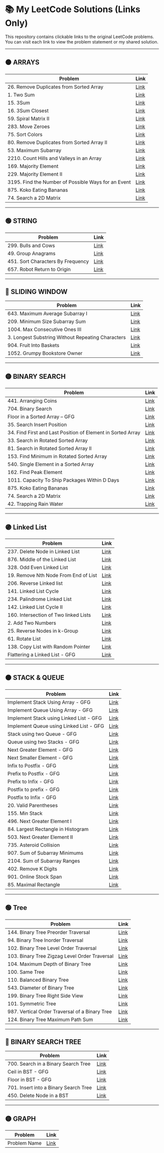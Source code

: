 # 📚 My LeetCode Solutions (Links Only)

This repository contains clickable links to the original LeetCode problems.  
You can visit each link to view the problem statement or my shared solution.

---

## 🟠 ARRAYS

| Problem | Link |
|---------|------|
| 26. Remove Duplicates from Sorted Array | [Link](https://leetcode.com/problems/remove-duplicates-from-sorted-array/submissions/1747346104) |
| 1. Two Sum | [Link](https://leetcode.com/problems/two-sum/submissions/1767993118) |
| 15. 3Sum | [Link](https://leetcode.com/problems/3sum/submissions/1747908990) |
| 16. 3Sum Closest | [Link](https://leetcode.com/problems/3sum-closest/submissions/1747959007) |
| 59. Spiral Matrix II | [Link](https://leetcode.com/problems/spiral-matrix-ii/submissions/1748010349) |
| 283. Move Zeroes | [Link](https://leetcode.com/problems/move-zeroes/submissions/1749874595) |
| 75. Sort Colors | [Link](https://leetcode.com/problems/sort-colors/submissions/1749893209) |
| 80. Remove Duplicates from Sorted Array II | [Link](https://leetcode.com/problems/remove-duplicates-from-sorted-array-ii/submissions/1749978944) |
| 53. Maximum Subarray | [Link](https://leetcode.com/problems/maximum-subarray/submissions/1644305630) |
| 2210. Count Hills and Valleys in an Array | [Link](https://leetcode.com/problems/count-hills-and-valleys-in-an-array/submissions/1754287134) |
| 169. Majority Element | [Link](https://leetcode.com/problems/majority-element/submissions/1652905240) |
| 229. Majority Element II | [Link](https://leetcode.com/problems/majority-element-ii/submissions/1754345215) |
| 3195. Find the Number of Possible Ways for an Event | [Link](https://leetcode.com/problems/find-the-minimum-area-to-cover-all-ones-i/submissions/1747853804) |
| 875. Koko Eating Bananas | [Link](https://leetcode.com/problems/koko-eating-bananas/submissions/1779943222) |
| 74. Search a 2D Matrix | [Link](https://leetcode.com/problems/search-a-2d-matrix/submissions/1781115680) |
 
---

## 🟢 STRING

| Problem | Link |
|---------|------|
| 299. Bulls and Cows | [Link](https://leetcode.com/problems/bulls-and-cows/submissions/1750011796) |
| 49. Group Anagrams | [Link](https://leetcode.com/problems/group-anagrams/submissions/1773734739) |
| 451. Sort Characters By Frequency | [Link](https://leetcode.com/problems/sort-characters-by-frequency/submissions/1774025938) |
| 657. Robot Return to Origin | [Link](https://leetcode.com/problems/robot-return-to-origin/submissions/1747356386) |

---

## 🔵 SLIDING WINDOW

| Problem | Link |
|---------|------|
| 643. Maximum Average Subarray I | [Link](https://leetcode.com/problems/maximum-average-subarray-i/submissions/1758064754) |
| 209. Minimum Size Subarray Sum | [Link](https://leetcode.com/problems/minimum-size-subarray-sum/submissions/1770043260) |
| 1004. Max Consecutive Ones III | [Link](https://leetcode.com/problems/max-consecutive-ones-iii/submissions/1770079922) |
| 3. Longest Substring Without Repeating Characters | [Link](https://leetcode.com/problems/longest-substring-without-repeating-characters/submissions/1770104638) |
| 904. Fruit Into Baskets | [Link](https://leetcode.com/problems/fruit-into-baskets/submissions/1770125377) |
| 1052. Grumpy Bookstore Owner | [Link](https://leetcode.com/problems/grumpy-bookstore-owner/submissions/1773706441) |

---

## 🟡 BINARY SEARCH

| Problem | Link |
|---------|------|
| 441. Arranging Coins | [Link](https://leetcode.com/problems/arranging-coins/submissions/1754258088) |
| 704. Binary Search | [Link](https://leetcode.com/problems/binary-search/submissions/1774899777) |
| Floor in a Sorted Array – GFG | [Link](https://www.geeksforgeeks.org/problems/floor-in-a-sorted-array-1587115620/1) |
| 35. Search Insert Position | [Link](https://leetcode.com/problems/search-insert-position/submissions/1774898474) |
| 34. Find First and Last Position of Element in Sorted Array | [Link](https://leetcode.com/problems/find-first-and-last-position-of-element-in-sorted-array/submissions/1774907329) |
| 33. Search in Rotated Sorted Array | [Link](https://leetcode.com/problems/search-in-rotated-sorted-array/submissions/1604328671) |
| 81. Search in Rotated Sorted Array II | [Link](https://leetcode.com/problems/search-in-rotated-sorted-array-ii/submissions/1777638615) |
| 153. Find Minimum in Rotated Sorted Array | [Link](https://leetcode.com/problems/find-minimum-in-rotated-sorted-array/submissions/1777658415)
| 540. Single Element in a Sorted Array | [Link](https://leetcode.com/problems/single-element-in-a-sorted-array/submissions/1777690923) |
| 162. Find Peak Element | [Link](https://leetcode.com/problems/find-peak-element/submissions/1652898549) |
| 1011. Capacity To Ship Packages Within D Days | [Link](https://leetcode.com/problems/capacity-to-ship-packages-within-d-days/submissions/1781088242) |
| 875. Koko Eating Bananas | [Link](https://leetcode.com/problems/koko-eating-bananas/submissions/1779943222) |
| 74. Search a 2D Matrix | [Link](https://leetcode.com/problems/search-a-2d-matrix/submissions/1781115680) |
| 42. Trapping Rain Water | [Link](https://leetcode.com/problems/trapping-rain-water/submissions/1797062263) |

---

## 🟣 Linked List

| Problem | Link |
|---------|------|
| 237. Delete Node in Linked List | [Link](https://leetcode.com/problems/delete-node-in-a-linked-list/submissions/1782206724) |
| 876. Middle of the Linked List | [Link](https://leetcode.com/problems/middle-of-the-linked-list/submissions/1782213324) |
| 328. Odd Even Linked List | [Link](https://leetcode.com/problems/odd-even-linked-list/submissions/1782233428) |
| 19. Remove Nth Node From End of List | [Link](https://leetcode.com/problems/remove-nth-node-from-end-of-list/submissions/1646818759) |
| 206. Reverse Linked list | [Link](https://leetcode.com/problems/reverse-linked-list/submissions/1645234781) |
| 141. Linked List Cycle | [Link](https://leetcode.com/problems/linked-list-cycle/submissions/1646219326) |
| 234. Palindrome Linked List | [Link](https://leetcode.com/problems/palindrome-linked-list/submissions/1784848823) |
| 142. Linked List Cycle II | [Link](https://leetcode.com/problems/linked-list-cycle-ii/submissions/1784912432) |
| 160. Intersection of Two linked Lists | [Link](https://leetcode.com/problems/intersection-of-two-linked-lists/submissions/1784898382) |
| 2. Add Two Numbers | [Link](https://leetcode.com/problems/add-two-numbers/submissions/1646808797) |
| 25. Reverse Nodes in k-Group | [Link](https://leetcode.com/problems/reverse-nodes-in-k-group/submissions/1787067648) |
| 61. Rotate List | [Link](https://leetcode.com/problems/rotate-list/submissions/1786089109) |
| 138. Copy List with Random Pointer | [Link](https://leetcode.com/problems/copy-list-with-random-pointer/submissions/1787049773) |
| Flattering a Linked List - GFG | [Link](https://www.geeksforgeeks.org/problems/flattening-a-linked-list--170645/0) |

---

## 🟠 STACK & QUEUE

| Problem | Link |
|---------|------|
| Implement Stack Using Array - GFG | [Link](https://www.geeksforgeeks.org/problems/implement-stack-using-array/0) |
| Implement Queue Using Array - GFG | [Link](https://www.geeksforgeeks.org/problems/implement-queue-using-array/0) |
| Implement Stack using Linked List - GFG | [Link](https://www.geeksforgeeks.org/problems/implement-stack-using-linked-list/0) |
| Implement Queue using Linked List - GFG | [Link](https://www.geeksforgeeks.org/problems/implement-queue-using-linked-list/1) |
| Stack using two Queue - GFG | [Link](https://www.geeksforgeeks.org/problems/stack-using-two-queues/1) |
| Queue using two Stacks - GFG | [Link](https://www.geeksforgeeks.org/problems/queue-using-two-stacks/1) |
| Next Greater Element - GFG | [Link](https://www.geeksforgeeks.org/problems/next-larger-element-1587115620/1) |
| Next Smaller Element - GFG | [Link](https://www.geeksforgeeks.org/problems/immediate-smaller-element1142/1) |
| Infix to Postfix - GFG | [Link](https://www.geeksforgeeks.org/problems/infix-to-postfix-1587115620/1) |
| Prefix to Postfix - GFG | [Link](https://www.geeksforgeeks.org/problems/prefix-to-postfix-conversion/1) |
| Prefix to Infix - GFG | [Link](https://www.geeksforgeeks.org/problems/prefix-to-infix-conversion/1) |
| Postfix to prefix - GFG | [Link](https://www.geeksforgeeks.org/problems/postfix-to-prefix-conversion/1) |
| Postfix to Infix - GFG | [Link](https://www.geeksforgeeks.org/problems/postfix-to-infix-conversion/1) |
| 20. Valid Parentheses | [Link](https://leetcode.com/problems/valid-parentheses/submissions/1791770401) |
| 155. Min Stack | [Link](https://leetcode.com/problems/min-stack/submissions/1791778233) |
| 496. Next Greater Element I | [Link](https://leetcode.com/problems/next-greater-element-i/submissions/1795141155) |
| 84. Largest Rectangle in Histogram | [Link](https://leetcode.com/problems/largest-rectangle-in-histogram/submissions/1649500084) |
| 503. Next Greater Element II | [Link](https://leetcode.com/problems/next-greater-element-ii/submissions/1796110050) |
| 735. Asteroid Collision | [Link](https://leetcode.com/problems/asteroid-collision/submissions/1796261048) |
| 907. Sum of Subarray Minimums | [Link](https://leetcode.com/problems/sum-of-subarray-minimums/submissions/1797106319) |
| 2104. Sum of Subarray Ranges | [Link](https://leetcode.com/problems/sum-of-subarray-ranges/submissions/1797134989) |
| 402. Remove K Digits | [Link](https://leetcode.com/problems/remove-k-digits/submissions/1797153923) |
| 901. Online Stock Span | [Link](https://leetcode.com/problems/online-stock-span/submissions/1798086300) |
| 85. Maximal Rectangle | [Link](https://leetcode.com/problems/maximal-rectangle/submissions/1798108942) |

---

## 🟢 Tree

| Problem | Link |
|---------|------|
| 144. Binary Tree Preorder Traversal | [Link](https://leetcode.com/problems/binary-tree-preorder-traversal/submissions/1798917181) |
| 94. Binary Tree Inorder Traversal | [Link](https://leetcode.com/problems/binary-tree-inorder-traversal/submissions/1649711451) |
| 102. Binary Tree Level Order Traversal | [Link](https://leetcode.com/problems/binary-tree-level-order-traversal/submissions/1799427057) |
| 103. Binary Tree Zigzag Level Order Traversal | [Link](https://leetcode.com/problems/binary-tree-zigzag-level-order-traversal/submissions/1799445864) |
| 104. Maximum Depth of Binary Tree | [Link](https://leetcode.com/problems/maximum-depth-of-binary-tree/submissions/1799452120) |
| 100. Same Tree | [Link](https://leetcode.com/problems/same-tree/submissions/1799455921) |
| 110. Balanced Binary Tree | [Link](https://leetcode.com/problems/balanced-binary-tree/submissions/1799464480) |
| 543. Diameter of Binary Tree | [Link](https://leetcode.com/problems/diameter-of-binary-tree/submissions/1799509845) |
| 199. Binary Tree Right Side View | [Link](https://leetcode.com/problems/binary-tree-right-side-view/submissions/1799518946) |
| 101. Symmetric Tree | [Link](https://leetcode.com/problems/symmetric-tree/submissions/1799999408) |
| 987. Vertical Order Traversal of a Binary Tree | [Link](https://leetcode.com/problems/vertical-order-traversal-of-a-binary-tree/submissions/1801596195) |
| 124. Binary Tree Maximum Path Sum | [Link](https://leetcode.com/problems/binary-tree-maximum-path-sum/submissions/1650996507) |

---

## 🔵 BINARY SEARCH TREE

| Problem | Link |
|---------|------|
| 700. Search in a Binary Search Tree | [Link](https://leetcode.com/problems/search-in-a-binary-search-tree/submissions/1802238893) |
| Ceil in BST - GFG | [Link](https://www.geeksforgeeks.org/problems/implementing-ceil-in-bst/1) |
| Floor in BST - GFG | [Link](URL) |
| 701. Insert into a Binary Search Tree | [Link](https://leetcode.com/problems/insert-into-a-binary-search-tree/submissions/1802273499) |
| 450. Delete Node in a BST | [Link](https://leetcode.com/problems/delete-node-in-a-bst/submissions/1802304700) |

---

## 🟡 GRAPH

| Problem | Link |
|---------|------|
| Problem Name | [Link](URL) |

